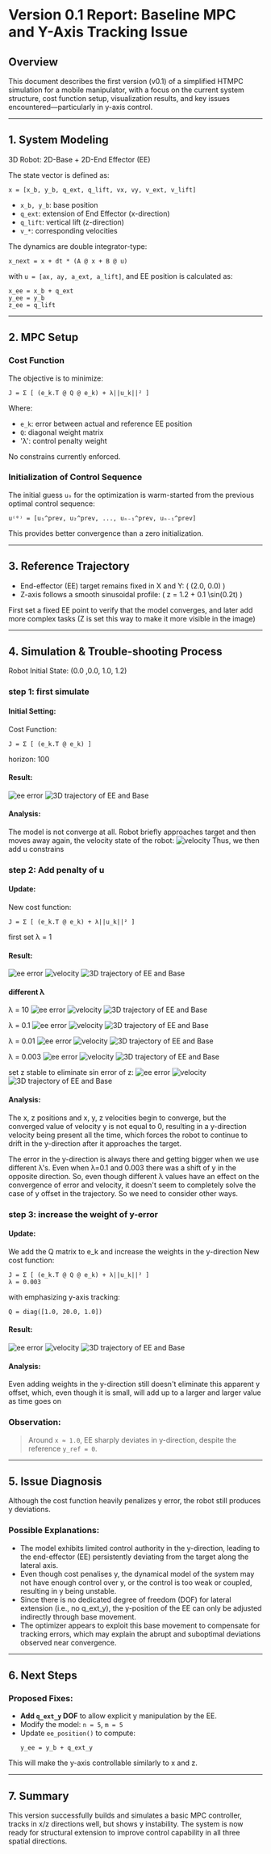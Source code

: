 # Version 0.1 Report: Baseline MPC and Y-Axis Tracking Issue

## Overview

This document describes the first version (v0.1) of a simplified HTMPC simulation for a mobile manipulator, with a focus on the current system structure, cost function setup, visualization results, and key issues encountered—particularly in y-axis control.

---

## 1. System Modeling

3D Robot: 2D-Base + 2D-End Effector (EE)

The state vector is defined as:

```
x = [x_b, y_b, q_ext, q_lift, vx, vy, v_ext, v_lift]
```

- `x_b, y_b`: base position
- `q_ext`: extension of End Effector (x-direction)
- `q_lift`: vertical lift (z-direction)
- `v_*`: corresponding velocities

The dynamics are double integrator-type:

```
x_next = x + dt * (A @ x + B @ u)
```

with `u = [ax, ay, a_ext, a_lift]`, and EE position is calculated as:

```
x_ee = x_b + q_ext
y_ee = y_b
z_ee = q_lift
```

---

## 2. MPC Setup

### Cost Function

The objective is to minimize:

```
J = Σ [ (e_k.T @ Q @ e_k) + λ||u_k||² ]
```

Where:

- `e_k`: error between actual and reference EE position
- `Q`: diagonal weight matrix
- 'λ': control penalty weight

No constrains currently enforced.

### Initialization of Control Sequence

The initial guess `u₀` for the optimization is warm-started from the previous optimal control sequence:

```
u⁽⁰⁾ = [u₁^prev, u₂^prev, ..., uₙ₋₁^prev, uₙ₋₁^prev]
```

This provides better convergence than a zero initialization.

---

## 3. Reference Trajectory

- End-effector (EE) target remains fixed in X and Y: \( (2.0, 0.0) \)
- Z-axis follows a smooth sinusoidal profile: \( z = 1.2 + 0.1 \sin(0.2t) \)

First set a fixed EE point to verify that the model converges, and later add more complex tasks
(Z is set this way to make it more visible in the image)

---

## 4. Simulation & Trouble-shooting Process
Robot Initial State: (0.0 ,0.0, 1.0, 1.2)

### step 1: first simulate

#### Initial Setting:
Cost Function:
```
J = Σ [ (e_k.T @ e_k) ]
```
horizon: 100

#### Result:
![ee error](/results/mn4/ee_error/u11.png)
![3D trajectory of EE and Base](/results/mn4/animation/u11.gif)

#### Analysis:
The model is not converge at all. Robot briefly approaches target and then moves away again, the velocity state of the robot:
![velocity](/results/mn4/velocity/u11.png)
Thus, we then add u constrains

### step 2: Add penalty of u

#### Update:
New cost function:
```
J = Σ [ (e_k.T @ e_k) + λ||u_k||² ]
```
first set λ = 1

#### Result:
![ee error](/results/mn4/u2/ee_error.png)
![velocity](/results/mn4/u2/velocity_history.png)
![3D trajectory of EE and Base](/results/mn4/u2/trajectory_3d.png)

#### different λ
λ = 10
![ee error](/results/mn4/u10/ee_error.png)
![velocity](/results/mn4/u10/velocity_history.png)
![3D trajectory of EE and Base](/results/mn4/u10/trajectory_3d.png)

λ = 0.1
![ee error](/results/mn4/u0.1/ee_error.png)
![velocity](/results/mn4/u0.1/velocity_history.png)
![3D trajectory of EE and Base](/results/mn4/u0.1/trajectory_3d.png)

λ = 0.01
![ee error](/results/mn4/u0.01/ee_error.png)
![velocity](/results/mn4/u0.01/velocity_history.png)
![3D trajectory of EE and Base](/results/mn4/u0.01/trajectory_3d.png)

λ = 0.003
![ee error](/results/mn4/u0.003/ee_error.png)
![velocity](/results/mn4/u0.003/velocity_history.png)
![3D trajectory of EE and Base](/results/mn4/u0.003/trajectory_3d.png)

set z stable to eliminate sin error of z:
![ee error](/results/mn4/u0.003z1.2/ee_error.png)
![velocity](/results/mn4/u0.003z1.2/velocity_history.png)
![3D trajectory of EE and Base](/results/mn4/u0.003z1.2/trajectory_3d.png)


#### Analysis:
The x, z positions and x, y, z velocities begin to converge, but the converged value of velocity y is not equal to 0, resulting in a y-direction velocity being present all the time, which forces the robot to continue to drift in the y-direction after it approaches the target.

The error in the y-direction is always there and getting bigger when we use different λ's. Even when λ=0.1 and 0.003 there was a shift of y in the opposite direction. So, even though different λ values have an effect on the convergence of error and velocity, it doesn't seem to completely solve the case of y offset in the trajectory. So we need to consider other ways.

### step 3: increase the weight of y-error

#### Update:
We add the Q matrix to e_k and increase the weights in the y-direction
New cost function:
```
J = Σ [ (e_k.T @ Q @ e_k) + λ||u_k||² ]
λ = 0.003
```
with emphasizing y-axis tracking:
```
Q = diag([1.0, 20.0, 1.0])
```

#### Result:
![ee error](/results/mn4/u0.003z1.2y20/ee_error.png)
![velocity](/results/mn4/u0.003z1.2y20/velocity_history.png)
![3D trajectory of EE and Base](/results/mn4/u0.003z1.2y20/trajectory_3d.png)

#### Analysis:

Even adding weights in the y-direction still doesn't eliminate this apparent y offset, which, even though it is small, will add up to a larger and larger value as time goes on

### Observation:
> Around `x ≈ 1.0`, EE sharply deviates in y-direction, despite the reference `y_ref = 0`.

---

## 5. Issue Diagnosis

Although the cost function heavily penalizes y error, the robot still produces y deviations.

### Possible Explanations:

- The model exhibits limited control authority in the y-direction, leading to the end-effector (EE) persistently deviating from the target along the lateral axis.
- Even though cost penalises y, the dynamical model of the system may not have enough control over y, or the control is too weak or coupled, resulting in y being unstable.
- Since there is no dedicated degree of freedom (DOF) for lateral extension (i.e., no q_ext_y), the y-position of the EE can only be adjusted indirectly through base movement.
- The optimizer appears to exploit this base movement to compensate for tracking errors, which may explain the abrupt and suboptimal deviations observed near convergence.

---

## 6. Next Steps

### Proposed Fixes:

- **Add `q_ext_y` DOF** to allow explicit y manipulation by the EE.
- Modify the model: `n = 5`, `m = 5`
- Update `ee_position()` to compute:
  ```
  y_ee = y_b + q_ext_y
  ```

This will make the y-axis controllable similarly to x and z.

---

## 7. Summary

This version successfully builds and simulates a basic MPC controller, tracks in x/z directions well, but shows y instability. The system is now ready for structural extension to improve control capability in all three spatial directions.


